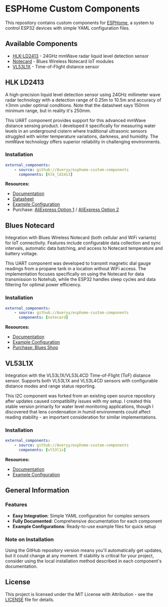 # ESPHome Custom Components

This repository contains custom components for [ESPHome](https://esphome.io/), a system to control ESP32 devices with simple YAML configuration files.

## Available Components

-   [HLK-LD2413](#hlk-ld2413) - 24GHz mmWave radar liquid level detection sensor
-   [Notecard](#notecard) - Blues Wireless Notecard IoT modules
-   [VL53L1X](#vl53l1x) - Time-of-Flight distance sensor

## HLK LD2413

A high-precision liquid level detection sensor using 24GHz millimeter wave radar technology with a detection range of 0.25m to 10.5m and accuracy of ±3mm under optimal conditions. Note that the datasheet says 150mm minimum range, but in reality it's 250mm.

This UART component provides support for this advanced mmWave distance sensing product. I developed it specifically for measuring water levels in an underground cistern where traditional ultrasonic sensors struggled with winter temperature variations, darkness, and humidity. The mmWave technology offers superior reliability in challenging environments.

### Installation

```yaml
external_components:
    - source: github://Averyy/esphome-custom-components
      components: [hlk_ld2413]
```

**Resources:**

-   [Documentation](components/hlk_ld2413/README.md)
-   [Datasheet](components/hlk_ld2413/datasheet.txt)
-   [Example Configuration](example_hlk_ld2413.yaml)
-   Purchase: [AliExpress Option 1](https://www.aliexpress.com/item/1005006766564668.html) / [AliExpress Option 2](https://www.aliexpress.com/item/1005008479449270.html)

## Blues Notecard

Integration with Blues Wireless Notecard (both cellular and WiFi variants) for IoT connectivity. Features include configurable data collection and sync intervals, automatic data batching, and access to Notecard temperature and battery voltage.

This UART component was developed to transmit magnetic dial gauge readings from a propane tank in a location without WiFi access. The implementation focuses specifically on using the Notecard for data transmission to Notehub, while the ESP32 handles sleep cycles and data filtering for optimal power efficiency.

### Installation

```yaml
external_components:
    - source: github://Averyy/esphome-custom-components
      components: [notecard]
```

**Resources:**

-   [Documentation](components/notecard/README.md)
-   [Example Configuration](example_notecard.yaml)
-   [Purchase: Blues Shop](https://shop.blues.com/collections/notecard)

## VL53L1X

Integration with the VL53L1X/VL53L4CD Time-of-Flight (ToF) distance sensor. Supports both VL53L1X and VL53L4CD sensors with configurable distance modes and range status reporting.

This I2C component was forked from an existing open source repository after updates caused compatibility issues with my setup. I created this stable version primarily for water level monitoring applications, though I discovered that lens condensation in humid environments could affect reading stability - an important consideration for similar implementations.

### Installation

```yaml
external_components:
    - source: github://Averyy/esphome-custom-components
      components: [vl53l1x]
```

**Resources:**

-   [Documentation](components/vl53l1x/README.md)
-   [Example Configuration](example_vl53l1x.yaml)

## General Information

### Features

-   **Easy Integration**: Simple YAML configuration for complex sensors
-   **Fully Documented**: Comprehensive documentation for each component
-   **Example Configurations**: Ready-to-use example files for quick setup

### Note on Installation

Using the GitHub repository version means you'll automatically get updates, but it could change at any moment. If stability is critical for your project, consider using the local installation method described in each component's documentation.

## License

This project is licensed under the MIT License with Attribution - see the [LICENSE](LICENSE) file for details.

